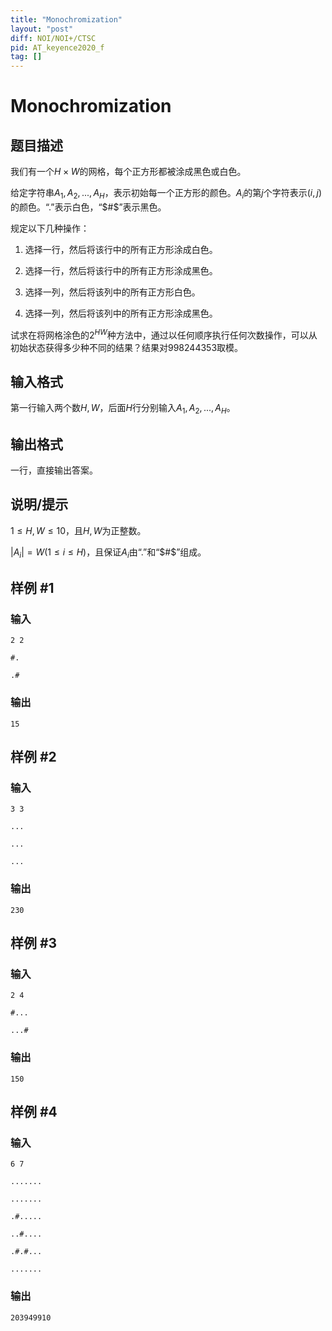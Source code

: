 ```yaml
---
title: "Monochromization"
layout: "post"
diff: NOI/NOI+/CTSC
pid: AT_keyence2020_f
tag: []
---
```


# Monochromization

## 题目描述

我们有一个$H \times W$的网格，每个正方形都被涂成黑色或白色。

给定字符串$A_1,A_2,...,A_H$，表示初始每一个正方形的颜色。$A_i$的第$j$个字符表示$(i,j)$的颜色。“$.$”表示白色，“$#$”表示黑色。

规定以下几种操作：

1. 选择一行，然后将该行中的所有正方形涂成白色。

2. 选择一行，然后将该行中的所有正方形涂成黑色。

3. 选择一列，然后将该列中的所有正方形白色。

4. 选择一列，然后将该列中的所有正方形涂成黑色。

试求在将网格涂色的$2^{HW}$种方法中，通过以任何顺序执行任何次数操作，可以从初始状态获得多少种不同的结果？结果对$998244353$取模。

## 输入格式

第一行输入两个数$H,W$，后面$H$行分别输入$A_1,A_2,...,A_H$。

## 输出格式

一行，直接输出答案。

## 说明/提示

$1≤H,W≤10$，且$H,W$为正整数。

$|A_i|=W (1≤i≤H)$，且保证$A_i$由“$.$”和“$#$”组成。

## 样例 #1

### 输入

```
2 2
#.
.#
```

### 输出

```
15
```

## 样例 #2

### 输入

```
3 3
...
...
...
```

### 输出

```
230
```

## 样例 #3

### 输入

```
2 4
#...
...#
```

### 输出

```
150
```

## 样例 #4

### 输入

```
6 7
.......
.......
.#.....
..#....
.#.#...
.......
```

### 输出

```
203949910
```

